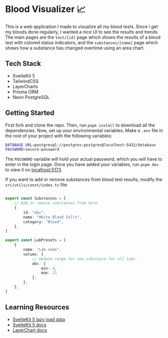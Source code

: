 # Blood Visualizer 📈

This is a web application I made to visualize all my blood tests. Since I get my bloods done regularly, I wanted a nice UI to see the results and trends. The main pages are the `test/[id]` page which shows the results of a blood test with colored status indicators, and the `substances/[name]` page which shows how a substance has changed overtime using an area chart.

## Tech Stack

- SvelteKit 5
- TailwindCSS
- LayerCharts
- Prisma ORM
- Neon PostgreSQL

## Getting Started

First fork and clone the repo. Then, run `pnpm install` to download all the dependencies. Now, set up your environmental variables. Make a `.env` file in the root of your project with the following variables:

```sh
DATABASE_URL=postgresql://postgres:postgres@localhost:5432/database
PASSWORD=secure-password
```

The `PASSWORD` variable will hold your actual password, which you will have to enter in the login page. Once you have added your variables, run `pnpm dev` to view it on [localhost:5173](http://localhost:5173).

If you want to add or remove substances from blood test results, modify the `src/utils/const/index.ts` file:

```ts

export const Substances = [
    // Add or remove substances from here.
    {
        id: "wbc",
        name: "White Blood Cells",
        category: "Blood",
    },
]

export const LabPresets = [
    {
        name: "Lab name",
        values: {
            // Update range for new substance for all labs
            wbc: { 
                min: 4,
                max: 11
            },
        },
    },
]
```

## Learning Resources

- [SvelteKit 5 lazy load data](https://svelte.dev/docs/svelte/await)
- [SvelteKit 5 docs](https://svelte.dev)
- [LayerChart docs](https://www.layerchart.com)
